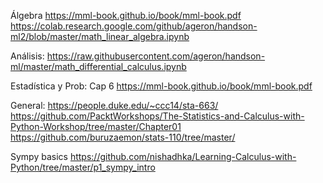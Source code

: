 Álgebra
https://mml-book.github.io/book/mml-book.pdf
https://colab.research.google.com/github/ageron/handson-ml2/blob/master/math_linear_algebra.ipynb

Análisis:
https://raw.githubusercontent.com/ageron/handson-ml/master/math_differential_calculus.ipynb

Estadística y Prob:
Cap 6 https://mml-book.github.io/book/mml-book.pdf

General:
https://people.duke.edu/~ccc14/sta-663/
https://github.com/PacktWorkshops/The-Statistics-and-Calculus-with-Python-Workshop/tree/master/Chapter01
https://github.com/buruzaemon/stats-110/tree/master/

Sympy basics https://github.com/nishadhka/Learning-Calculus-with-Python/tree/master/p1_sympy_intro

